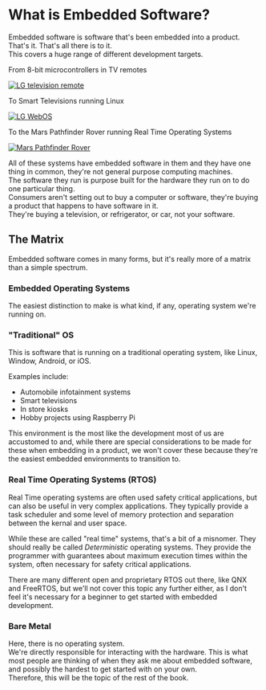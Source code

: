 # What is Embedded Software?

Embedded software is software that's been embedded into a product.  
That's it.  That's all there is to it.  
This covers a huge range of different development targets.  

From 8-bit microcontrollers in TV remotes

[![LG television remote](https://upload.wikimedia.org/wikipedia/commons/thumb/4/4d/LG_IR_TV_Remote_Control_AKB74475418.jpg/135px-LG_IR_TV_Remote_Control_AKB74475418.jpg)](https://commons.wikimedia.org/wiki/File:LG_IR_TV_Remote_Control_AKB74475418.jpg)

To Smart Televisions running Linux

[![LG WebOS](https://upload.wikimedia.org/wikipedia/en/e/ec/LG_webOS.jpg)](https://en.wikipedia.org/wiki/WebOS)

To the Mars Pathfinder Rover running Real Time Operating Systems

[![Mars Pathfinder Rover](https://www.jpl.nasa.gov/spaceimages/images/wallpaper/PIA01122-800x600.jpg)](https://www.jpl.nasa.gov/spaceimages/details.php?id=PIA01122)

All of these systems have embedded software in them and they have one thing in common, they're not general purpose computing machines.  
The software they run is purpose built for the hardware they run on to do one particular thing.  
Consumers aren't setting out to buy a computer or software, they're buying a product that happens to have software in it.  
They're buying a television, or refrigerator, or car, not your software.

## The Matrix

Embedded software comes in many forms, but it's really more of a matrix than a simple spectrum.  

### Embedded Operating Systems

The easiest distinction to make is what kind, if any, operating system we're running on.

### "Traditional" OS

This is software that is running on a traditional operating system, like Linux, Window, Android, or iOS.  

Examples include:
 - Automobile infotainment systems
 - Smart televisions
 - In store kiosks
 - Hobby projects using Raspberry Pi

This environment is the most like the development most of us are accustomed to and, while there are special considerations to be made for these when embedding in a product, we won't cover these because they're the easiest embedded environments to transition to. 

### Real Time Operating Systems (RTOS)

Real Time operating systems are often used safety critical applications, but can also be useful in very complex applications. They typically provide a task scheduler and some level of memory protection and separation between the kernal and user space.

While these are called "real time" systems, that's a bit of a misnomer.  They should really be called *Deterministic* operating systems. They provide the programmer with guarantees about maximum execution times within the system, often necessary for safety critical applications.

There are many different open and proprietary RTOS out there, like QNX and FreeRTOS, but we'll not cover this topic any further either, as I don't feel it's necessary for a beginner to get started with embedded development.

### Bare Metal

Here, there is no operating system.  
We're directly responsible for interacting with the hardware.
This is what most people are thinking of when they ask me about embedded software, and possibly the hardest to get started with on your own.  
Therefore, this will be the topic of the rest of the book.